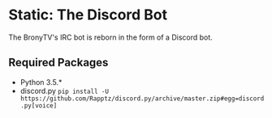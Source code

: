 # Static: The Discord Bot
The BronyTV's IRC bot is reborn in the form of a Discord bot.

## Required Packages
* Python 3.5.*
* discord.py `pip install -U https://github.com/Rapptz/discord.py/archive/master.zip#egg=discord.py[voice]`